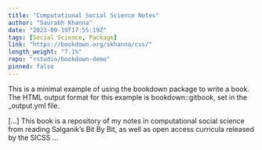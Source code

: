 ```yaml
---
title: "Computational Social Science Notes"
author: "Saurabh Khanna"
date: "2023-09-19T17:55:19Z"
tags: [Social Science, Package]
link: "https://bookdown.org/skhanna/css/"
length_weight: "7.1%"
repo: "rstudio/bookdown-demo"
pinned: false
---
```


<p>This is a minimal example of using the bookdown package to write a book.
The HTML output format for this example is bookdown::gitbook,
set in the _output.yml file.</p> [...] This book is a repository of my notes in computational social science from reading Salganik’s Bit By Bit, as well as open access curricula released by the SICSS ...
